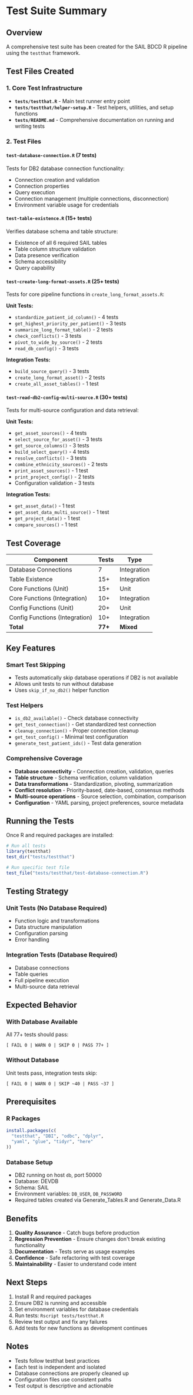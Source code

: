 # Test Suite Summary

## Overview

A comprehensive test suite has been created for the SAIL BDCD R pipeline using the `testthat` framework.

## Test Files Created

### 1. Core Test Infrastructure

- **`tests/testthat.R`** - Main test runner entry point
- **`tests/testthat/helper-setup.R`** - Test helpers, utilities, and setup functions
- **`tests/README.md`** - Comprehensive documentation on running and writing tests

### 2. Test Files

#### `test-database-connection.R` (7 tests)
Tests for DB2 database connection functionality:
- Connection creation and validation
- Connection properties
- Query execution
- Connection management (multiple connections, disconnection)
- Environment variable usage for credentials

#### `test-table-existence.R` (15+ tests)
Verifies database schema and table structure:
- Existence of all 6 required SAIL tables
- Table column structure validation
- Data presence verification
- Schema accessibility
- Query capability

#### `test-create-long-format-assets.R` (25+ tests)
Tests for core pipeline functions in `create_long_format_assets.R`:

**Unit Tests:**
- `standardize_patient_id_column()` - 4 tests
- `get_highest_priority_per_patient()` - 3 tests
- `summarize_long_format_table()` - 2 tests
- `check_conflicts()` - 3 tests
- `pivot_to_wide_by_source()` - 2 tests
- `read_db_config()` - 3 tests

**Integration Tests:**
- `build_source_query()` - 3 tests
- `create_long_format_asset()` - 2 tests
- `create_all_asset_tables()` - 1 test

#### `test-read-db2-config-multi-source.R` (30+ tests)
Tests for multi-source configuration and data retrieval:

**Unit Tests:**
- `get_asset_sources()` - 4 tests
- `select_source_for_asset()` - 3 tests
- `get_source_columns()` - 3 tests
- `build_select_query()` - 4 tests
- `resolve_conflicts()` - 3 tests
- `combine_ethnicity_sources()` - 2 tests
- `print_asset_sources()` - 1 test
- `print_project_config()` - 2 tests
- Configuration validation - 3 tests

**Integration Tests:**
- `get_asset_data()` - 1 test
- `get_asset_data_multi_source()` - 1 test
- `get_project_data()` - 1 test
- `compare_sources()` - 1 test

## Test Coverage

| Component | Tests | Type |
|-----------|-------|------|
| Database Connections | 7 | Integration |
| Table Existence | 15+ | Integration |
| Core Functions (Unit) | 15+ | Unit |
| Core Functions (Integration) | 10+ | Integration |
| Config Functions (Unit) | 20+ | Unit |
| Config Functions (Integration) | 10+ | Integration |
| **Total** | **77+** | **Mixed** |

## Key Features

### Smart Test Skipping
- Tests automatically skip database operations if DB2 is not available
- Allows unit tests to run without database
- Uses `skip_if_no_db2()` helper function

### Test Helpers
- `is_db2_available()` - Check database connectivity
- `get_test_connection()` - Get standardized test connection
- `cleanup_connection()` - Proper connection cleanup
- `get_test_config()` - Minimal test configuration
- `generate_test_patient_ids()` - Test data generation

### Comprehensive Coverage
- **Database connectivity** - Connection creation, validation, queries
- **Table structure** - Schema verification, column validation
- **Data transformations** - Standardization, pivoting, summarization
- **Conflict resolution** - Priority-based, date-based, consensus methods
- **Multi-source operations** - Source selection, combination, comparison
- **Configuration** - YAML parsing, project preferences, source metadata

## Running the Tests

Once R and required packages are installed:

```r
# Run all tests
library(testthat)
test_dir("tests/testthat")

# Run specific test file
test_file("tests/testthat/test-database-connection.R")
```

## Testing Strategy

### Unit Tests (No Database Required)
- Function logic and transformations
- Data structure manipulation
- Configuration parsing
- Error handling

### Integration Tests (Database Required)
- Database connections
- Table queries
- Full pipeline execution
- Multi-source data retrieval

## Expected Behavior

### With Database Available
All 77+ tests should pass:
```
[ FAIL 0 | WARN 0 | SKIP 0 | PASS 77+ ]
```

### Without Database
Unit tests pass, integration tests skip:
```
[ FAIL 0 | WARN 0 | SKIP ~40 | PASS ~37 ]
```

## Prerequisites

### R Packages
```r
install.packages(c(
  "testthat", "DBI", "odbc", "dplyr",
  "yaml", "glue", "tidyr", "here"
))
```

### Database Setup
- DB2 running on host `db`, port 50000
- Database: DEVDB
- Schema: SAIL
- Environment variables: `DB_USER`, `DB_PASSWORD`
- Required tables created via Generate_Tables.R and Generate_Data.R

## Benefits

1. **Quality Assurance** - Catch bugs before production
2. **Regression Prevention** - Ensure changes don't break existing functionality
3. **Documentation** - Tests serve as usage examples
4. **Confidence** - Safe refactoring with test coverage
5. **Maintainability** - Easier to understand code intent

## Next Steps

1. Install R and required packages
2. Ensure DB2 is running and accessible
3. Set environment variables for database credentials
4. Run tests: `Rscript tests/testthat.R`
5. Review test output and fix any failures
6. Add tests for new functions as development continues

## Notes

- Tests follow testthat best practices
- Each test is independent and isolated
- Database connections are properly cleaned up
- Configuration files use consistent paths
- Test output is descriptive and actionable
